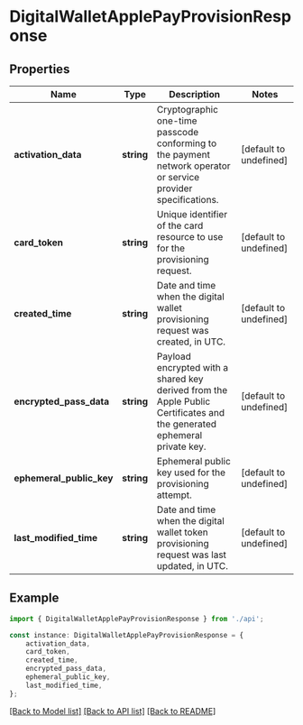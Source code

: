 # DigitalWalletApplePayProvisionResponse


## Properties

Name | Type | Description | Notes
------------ | ------------- | ------------- | -------------
**activation_data** | **string** | Cryptographic one-time passcode conforming to the payment network operator or service provider specifications. | [default to undefined]
**card_token** | **string** | Unique identifier of the card resource to use for the provisioning request. | [default to undefined]
**created_time** | **string** | Date and time when the digital wallet provisioning request was created, in UTC. | [default to undefined]
**encrypted_pass_data** | **string** | Payload encrypted with a shared key derived from the Apple Public Certificates and the generated ephemeral private key. | [default to undefined]
**ephemeral_public_key** | **string** | Ephemeral public key used for the provisioning attempt. | [default to undefined]
**last_modified_time** | **string** | Date and time when the digital wallet token provisioning request was last updated, in UTC. | [default to undefined]

## Example

```typescript
import { DigitalWalletApplePayProvisionResponse } from './api';

const instance: DigitalWalletApplePayProvisionResponse = {
    activation_data,
    card_token,
    created_time,
    encrypted_pass_data,
    ephemeral_public_key,
    last_modified_time,
};
```

[[Back to Model list]](../README.md#documentation-for-models) [[Back to API list]](../README.md#documentation-for-api-endpoints) [[Back to README]](../README.md)

